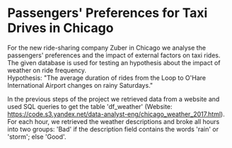 # Passengers' Preferences for Taxi Drives in Chicago
For the new ride-sharing company Zuber in Chicago we analyse the passengers' preferences and the impact of external factors on taxi rides. The given database is used for testing an hypothesis about the impact of weather on ride frequency. <br>
Hypothesis: "The average duration of rides from the Loop to O'Hare International Airport changes on rainy Saturdays."

In the previous steps of the project we retrieved data from a website and used SQL queries to get the table 'df_weather'
(Website: https://code.s3.yandex.net/data-analyst-eng/chicago_weather_2017.html). <br>
For each hour, we retrieved the weather descriptions and broke all hours into two groups: 'Bad' if the description field contains the words 'rain' or 'storm'; else 'Good'.
